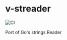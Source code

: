 # v-streader

![CI](https://github.com/takkyuuplayer/v-streader/workflows/CI/badge.svg)

Port of Go's strings.Reader
